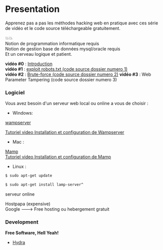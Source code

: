 # Presentation

 Apprenez pas a pas les méthodes hacking web en pratique avec ces série de vidéo et le code source téléchargeable gratuitement.
 
 :boom::boom:  
 Notion de programmation informatique requis  
 Notion de gestion base de données mysql/oracle requis  
 Et un cerveau logique et patient.  
 
 **vidéo #0** : [Introduction](https://youtu.be/BFd2Sxxv8AQ)  
 **vidéo #1** : [exploit robots.txt (code source dossier numero 1)](https://youtu.be/0f7xRH-45zY)  
 **vidéo #2** : [Brute-force (code source dossier numero 2)](https://www.youtube.com/watch?v=TdjjZAj449I)
 **vidéo #3** : Web Parameter Tampering (code source dossier numero 3)


### Logiciel

Vous avez besoin d'un serveur web local ou online a vous de choisir :


* Windows:

[wampserver](http://www.wampserver.com/) 

[Tutoriel video Installation et configuration de Wampserver](https://www.youtube.com/watch?v=og-UxyCl3z8) 

* Mac :

[Mamp](https://www.mamp.info/en/)  
[Tutoriel video Installation et configuration de Mamp](http://www.sousdoues.com/formations/php/installation-sur-mac/) 

* Linux :
```sh
$ sudo apt-get update
```
```sh
$ sudo apt-get install lamp-server^
```

serveur online 

Hostpapa (expensive)  
Google ---> Free hosting ou hebergement gratuit

### Development



**Free Software, Hell Yeah!**

- [Hydra](https://www.thc.org/thc-hydra/)

